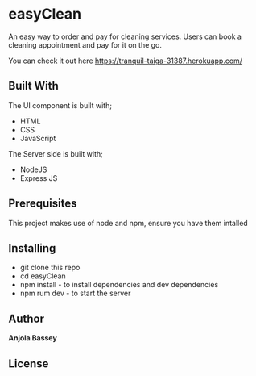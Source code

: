 # easyClean
An easy way to order and pay for cleaning services. Users can book a cleaning appointment and pay for it on the go.

You can check it out here  https://tranquil-taiga-31387.herokuapp.com/

## Built With

The UI component is built with;
* HTML 
* CSS 
* JavaScript

The Server side is built with;
* NodeJS
* Express JS

## Prerequisites

This project makes use of node and npm, ensure you have them intalled

## Installing
* git clone this repo
* cd easyClean
* npm install - to install dependencies and dev dependencies
* npm rum dev - to start the server



## Author

**Anjola Bassey** 

## License